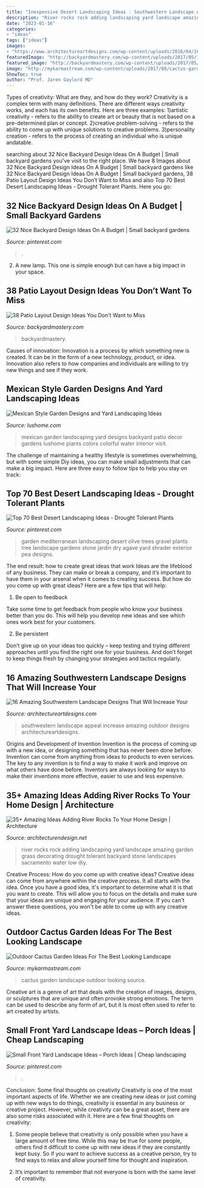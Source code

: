 ```yaml
---
title: "Inexpensive Desert Landscaping Ideas : Southwestern Landscape Appeal Increase Amazing Outdoor Designs Architectureartdesigns"
description: "River rocks rock adding landscaping yard landscape amazing garden grass decorating drought tolerant backyard stone landscapes sacramento water low diy"
date: "2023-01-16"
categories:
- "ideas"
tags: ["ideas"]
images:
- "https://www.architectureartdesigns.com/wp-content/uploads/2016/04/16-Amazing-Southwestern-Landscape-Designs-That-Will-Increase-Your-Outdoor-Appeal-14.jpg"
featuredImage: "http://backyardmastery.com/wp-content/uploads/2017/05/1-patio-layout-design-ideas.jpg"
featured_image: "http://backyardmastery.com/wp-content/uploads/2017/05/1-patio-layout-design-ideas.jpg"
image: "http://mykarmastream.com/wp-content/uploads/2017/08/cactus-garden-10.jpeg"
ShowToc: true
author: "Prof. Jaren Gaylord MD"
---
```



Types of creativity: What are they, and how do they work?
Creativity is a complex term with many definitions. There are different ways creativity works, and each has its own benefits. Here are three examples:
1)artistic creativity - refers to the ability to create art or beauty that is not based on a pre-determined plan or concept.
2)creative problem-solving - refers to the ability to come up with unique solutions to creative problems.
3)personality creation - refers to the process of creating an individual who is unique andatable.

	

		
searching about 32 Nice Backyard Design Ideas On A Budget | Small backyard gardens you've visit to the right place. We have 8 Images about 32 Nice Backyard Design Ideas On A Budget | Small backyard gardens like 32 Nice Backyard Design Ideas On A Budget | Small backyard gardens, 38 Patio Layout Design Ideas You Don’t Want to Miss and also Top 70 Best Desert Landscaping Ideas - Drought Tolerant Plants. Here you go:
		
    
## 32 Nice Backyard Design Ideas On A Budget | Small Backyard Gardens

<img loading=lazy src="https://i.pinimg.com/736x/a0/95/65/a09565c7979b3360477407d9c7326f9b.jpg" onerror="this.onerror=null;this.src='https://tse1.mm.bing.net/th?id=OIP.nV780_jKezry0LXE1bJb5wHaLI&amp;pid=15.1';" alt="32 Nice Backyard Design Ideas On A Budget | Small backyard gardens">

_Source: pinterest.com_

>. 

	

2. A new lamp. This one is simple enough but can have a big impact in your space.

    
## 38 Patio Layout Design Ideas You Don’t Want To Miss

<img loading=lazy src="http://backyardmastery.com/wp-content/uploads/2017/05/1-patio-layout-design-ideas.jpg" onerror="this.onerror=null;this.src='https://tse1.mm.bing.net/th?id=OIP.0s28DLBz0f4BYufKV3OzZQHaI9&amp;pid=15.1';" alt="38 Patio Layout Design Ideas You Don’t Want to Miss">

_Source: backyardmastery.com_

>backyardmastery. 

	

Causes of innovation:
Innovation is a process by which something new is created. It can be in the form of a new technology, product, or idea. Innovation also refers to how companies and individuals are willing to try new things and see if they work.

    
## Mexican Style Garden Designs And Yard Landscaping Ideas

<img loading=lazy src="https://www.lushome.com/wp-content/uploads/2013/04/garden-design-yard-landscaping-ideas-mexican-style-4.jpg" onerror="this.onerror=null;this.src='https://tse1.mm.bing.net/th?id=OIP.7Bjns9jZpgHvG6L_YHLnfgHaJ3&amp;pid=15.1';" alt="Mexican Style Garden Designs and Yard Landscaping Ideas">

_Source: lushome.com_

>mexican garden landscaping yard designs backyard patio decor gardens lushome plants colors colorful water interior visit. 

	

The challenge of maintaining a healthy lifestyle is sometimes overwhelming, but with some simple Diy ideas, you can make small adjustments that can make a big impact. Here are three easy to follow tips to help you stay on track:

    
## Top 70 Best Desert Landscaping Ideas - Drought Tolerant Plants

<img loading=lazy src="https://i.pinimg.com/736x/eb/0e/de/eb0ede313d479997f342593c109d51ca.jpg" onerror="this.onerror=null;this.src='https://tse3.mm.bing.net/th?id=OIP.Tif5e271EgrvsdlvrwFYVAHaFT&amp;pid=15.1';" alt="Top 70 Best Desert Landscaping Ideas - Drought Tolerant Plants">

_Source: pinterest.com_

>garden mediterranean landscaping desert olive trees gravel plants tree landscape gardens stone jardin dry agave yard shrader exterior pea designs. 

	

The end result: how to create great ideas that work
Ideas are the lifeblood of any business. They can make or break a company, and it’s important to have them in your arsenal when it comes to creating success. But how do you come up with great ideas? Here are a few tips that will help:
1. Be open to feedback

Take some time to get feedback from people who know your business better than you do. This will help you develop new ideas and see which ones work best for your customers.

2. Be persistent

Don’t give up on your ideas too quickly – keep testing and trying different approaches until you find the right one for your business. And don’t forget to keep things fresh by changing your strategies and tactics regularly.

    
## 16 Amazing Southwestern Landscape Designs That Will Increase Your

<img loading=lazy src="https://www.architectureartdesigns.com/wp-content/uploads/2016/04/16-Amazing-Southwestern-Landscape-Designs-That-Will-Increase-Your-Outdoor-Appeal-14.jpg" onerror="this.onerror=null;this.src='https://tse1.mm.bing.net/th?id=OIP.PnqgdJkJ5yNECnWEgxqi5wHaE7&amp;pid=15.1';" alt="16 Amazing Southwestern Landscape Designs That Will Increase Your">

_Source: architectureartdesigns.com_

>southwestern landscape appeal increase amazing outdoor designs architectureartdesigns. 

	

Origins and Development of Invention
Invention is the process of coming up with a new idea, or designing something that has never been done before. Invention can come from anything from ideas to products to even services. The key to any invention is to find a way to make it work and improve on what others have done before. Inventors are always looking for ways to make their inventions more effective, easier to use and less expensive.

    
## 35+ Amazing Ideas Adding River Rocks To Your Home Design | Architecture

<img loading=lazy src="http://cdn.architecturendesign.net/wp-content/uploads/2015/06/AD-Add-River-Rocks-To-Home-11.jpg" onerror="this.onerror=null;this.src='https://tse2.mm.bing.net/th?id=OIP.zNUFlzA7H2TjP0mNPsOXOAHaLG&amp;pid=15.1';" alt="35+ Amazing Ideas Adding River Rocks To Your Home Design | Architecture">

_Source: architecturendesign.net_

>river rocks rock adding landscaping yard landscape amazing garden grass decorating drought tolerant backyard stone landscapes sacramento water low diy. 

	

Creative Process: How do you come up with creative ideas?
Creative ideas can come from anywhere within the creative process. It all starts with the idea. Once you have a good idea, it's important to determine what it is that you want to create. This will allow you to focus on the details and make sure that your ideas are unique and engaging for your audience. If you can't answer these questions, you won't be able to come up with any creative ideas.

    
## Outdoor Cactus Garden Ideas For The Best Looking Landscape

<img loading=lazy src="http://mykarmastream.com/wp-content/uploads/2017/08/cactus-garden-10.jpeg" onerror="this.onerror=null;this.src='https://tse2.mm.bing.net/th?id=OIP.6nNeH__ofZESUzctsTT2WAHaLH&amp;pid=15.1';" alt="Outdoor Cactus Garden Ideas For The Best Looking Landscape">

_Source: mykarmastream.com_

>cactus garden landscape outdoor looking source. 

	

Creative art is a genre of art that deals with the creation of images, designs, or sculptures that are unique and often provoke strong emotions. The term can be used to describe any form of art, but it is most often used to refer to art created by artists.

    
## Small Front Yard Landscape Ideas – Porch Ideas | Cheap Landscaping

<img loading=lazy src="https://i.pinimg.com/736x/79/de/07/79de078ca556e8925d56a8119641ae35.jpg" onerror="this.onerror=null;this.src='https://tse2.mm.bing.net/th?id=OIP.a6hxaU0nM6mfb2I0jaf2KAHaJ3&amp;pid=15.1';" alt="Small Front Yard Landscape Ideas – Porch Ideas | Cheap landscaping">

_Source: pinterest.com_

>. 

	

Conclusion: Some final thoughts on creativity
Creativity is one of the most important aspects of life. Whether we are creating new ideas or just coming up with new ways to do things, creativity is essential in any business or creative project. However, while creativity can be a great asset, there are also some risks associated with it. Here are a few final thoughts on creativity: 
1. Some people believe that creativity is only possible when you have a large amount of free time. While this may be true for some people, others find it difficult to come up with new ideas if they are constantly kept busy. So if you want to achieve success as a creative person, try to find ways to relax and allow yourself time for thought and inspiration. 

2. It’s important to remember that not everyone is born with the same level of creativity.

